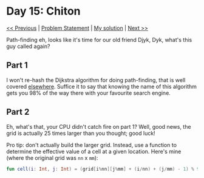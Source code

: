 # Day 15: Chiton
[<< Previous](Day14.md) | [Problem Statement](https://adventofcode.com/2021/day/15) | [My solution](../src/main/kotlin/puzzles/Day15.kt) | [Next >>](Day16.md)

Path-finding eh, looks like it's time for our old friend Djyk, Dyk, what's this guy called again?

## Part 1
I won't re-hash the Dijkstra algorithm for doing path-finding, that is well covered [elsewhere](https://en.wikipedia.org/wiki/Dijkstra%27s_algorithm). Suffice it to say that knowing the name of this algorithm gets you 98% of the way there with your favourite search engine.

## Part 2
Eh, what's that, your CPU didn't catch fire on part 1? Well, good news, the grid is actually 25 times larger than you thought; good luck!

Pro tip: don't actually build the larger grid. Instead, use a function to determine the effective value of a cell at a given location. Here's mine (where the original grid was `nn` x `mm`):
```kotlin
fun cell(i: Int, j: Int) = (grid[i%nn][j%mm] + (i/nn) + (j/mm) - 1) % 9 + 1```
